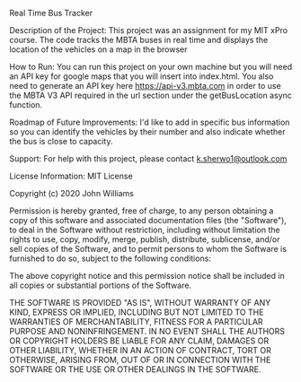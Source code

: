 Real Time Bus Tracker 

Description of the Project: This project was an assignment for my MIT xPro course. The code tracks the MBTA buses in real time and displays the location of the vehicles on a map in the browser

How to Run: You can run this project on your own machine but you will need an API key for google maps that you will insert into index.html. You also need to generate an API key here https://api-v3.mbta.com in order to use the MBTA V3 API required in the url section under the getBusLocation async function.

Roadmap of Future Improvements: I'd like to add in specific bus information so you can identify the vehicles by their number and also indicate whether the bus is close to capacity.

Support: For help with this project, please contact k.sherwo1@outlook.com

License Information: MIT License

Copyright (c) 2020 John Williams

Permission is hereby granted, free of charge, to any person obtaining a copy of this software and associated documentation files (the "Software"), to deal in the Software without restriction, including without limitation the rights to use, copy, modify, merge, publish, distribute, sublicense, and/or sell copies of the Software, and to permit persons to whom the Software is furnished to do so, subject to the following conditions:

The above copyright notice and this permission notice shall be included in all copies or substantial portions of the Software.

THE SOFTWARE IS PROVIDED "AS IS", WITHOUT WARRANTY OF ANY KIND, EXPRESS OR IMPLIED, INCLUDING BUT NOT LIMITED TO THE WARRANTIES OF MERCHANTABILITY, FITNESS FOR A PARTICULAR PURPOSE AND NONINFRINGEMENT. IN NO EVENT SHALL THE AUTHORS OR COPYRIGHT HOLDERS BE LIABLE FOR ANY CLAIM, DAMAGES OR OTHER LIABILITY, WHETHER IN AN ACTION OF CONTRACT, TORT OR OTHERWISE, ARISING FROM, OUT OF OR IN CONNECTION WITH THE SOFTWARE OR THE USE OR OTHER DEALINGS IN THE SOFTWARE.
